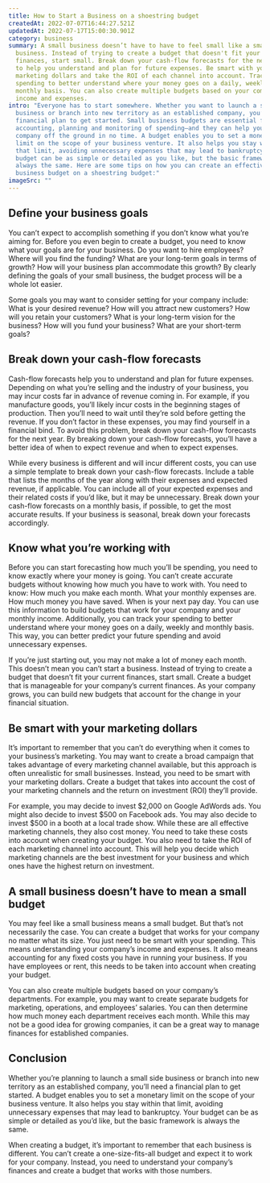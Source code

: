 ```yaml
---
title: How to Start a Business on a shoestring budget
createdAt: 2022-07-07T16:44:27.521Z
updatedAt: 2022-07-17T15:00:30.901Z
category: business
summary: A small business doesn’t have to have to feel small like a small
  business. Instead of trying to create a budget that doesn't fit your current
  finances, start small. Break down your cash-flow forecasts for the next year
  to help you understand and plan for future expenses. Be smart with your
  marketing dollars and take the ROI of each channel into account. Track your
  spending to better understand where your money goes on a daily, weekly and
  monthly basis. You can also create multiple budgets based on your company’s
  income and expenses.
intro: "Everyone has to start somewhere. Whether you want to launch a small side
  business or branch into new territory as an established company, you’ll need a
  financial plan to get started. Small business budgets are essential for
  accounting, planning and monitoring of spending—and they can help you get your
  company off the ground in no time. A budget enables you to set a monetary
  limit on the scope of your business venture. It also helps you stay within
  that limit, avoiding unnecessary expenses that may lead to bankruptcy. Your
  budget can be as simple or detailed as you like, but the basic framework is
  always the same. Here are some tips on how you can create an effective small
  business budget on a shoestring budget:"
imageSrc: ""
---
```


## Define your business goals

You can’t expect to accomplish something if you don’t know what you’re aiming for. Before you even begin to create a budget, you need to know what your goals are for your business. Do you want to hire employees? Where will you find the funding? What are your long-term goals in terms of growth? How will your business plan accommodate this growth? By clearly defining the goals of your small business, the budget process will be a whole lot easier.

Some goals you may want to consider setting for your company include: What is your desired revenue? How will you attract new customers? How will you retain your customers? What is your long-term vision for the business? How will you fund your business? What are your short-term goals?


## Break down your cash-flow forecasts

Cash-flow forecasts help you to understand and plan for future expenses. Depending on what you’re selling and the industry of your business, you may incur costs far in advance of revenue coming in. For example, if you manufacture goods, you’ll likely incur costs in the beginning stages of production. Then you’ll need to wait until they’re sold before getting the revenue. If you don’t factor in these expenses, you may find yourself in a financial bind. To avoid this problem, break down your cash-flow forecasts for the next year. By breaking down your cash-flow forecasts, you’ll have a better idea of when to expect revenue and when to expect expenses.

While every business is different and will incur different costs, you can use a simple template to break down your cash-flow forecasts. Include a table that lists the months of the year along with their expenses and expected revenue, if applicable. You can include all of your expected expenses and their related costs if you’d like, but it may be unnecessary. Break down your cash-flow forecasts on a monthly basis, if possible, to get the most accurate results. If your business is seasonal, break down your forecasts accordingly.


## Know what you’re working with

Before you can start forecasting how much you’ll be spending, you need to know exactly where your money is going. You can’t create accurate budgets without knowing how much you have to work with. You need to know: How much you make each month. What your monthly expenses are. How much money you have saved. When is your next pay day. You can use this information to build budgets that work for your company and your monthly income. Additionally, you can track your spending to better understand where your money goes on a daily, weekly and monthly basis. This way, you can better predict your future spending and avoid unnecessary expenses.

If you’re just starting out, you may not make a lot of money each month. This doesn’t mean you can’t start a business. Instead of trying to create a budget that doesn’t fit your current finances, start small. Create a budget that is manageable for your company’s current finances. As your company grows, you can build new budgets that account for the change in your financial situation.


## Be smart with your marketing dollars

It’s important to remember that you can’t do everything when it comes to your business’s marketing. You may want to create a broad campaign that takes advantage of every marketing channel available, but this approach is often unrealistic for small businesses. Instead, you need to be smart with your marketing dollars. Create a budget that takes into account the cost of your marketing channels and the return on investment (ROI) they’ll provide.

For example, you may decide to invest $2,000 on Google AdWords ads. You might also decide to invest $500 on Facebook ads. You may also decide to invest $500 in a booth at a local trade show. While these are all effective marketing channels, they also cost money. You need to take these costs into account when creating your budget. You also need to take the ROI of each marketing channel into account. This will help you decide which marketing channels are the best investment for your business and which ones have the highest return on investment.


## A small business doesn’t have to mean a small budget

You may feel like a small business means a small budget. But that’s not necessarily the case. You can create a budget that works for your company no matter what its size. You just need to be smart with your spending. This means understanding your company’s income and expenses. It also means accounting for any fixed costs you have in running your business. If you have employees or rent, this needs to be taken into account when creating your budget.

You can also create multiple budgets based on your company’s departments. For example, you may want to create separate budgets for marketing, operations, and employees’ salaries. You can then determine how much money each department receives each month. While this may not be a good idea for growing companies, it can be a great way to manage finances for established companies.


## Conclusion

Whether you’re planning to launch a small side business or branch into new territory as an established company, you’ll need a financial plan to get started. A budget enables you to set a monetary limit on the scope of your business venture. It also helps you stay within that limit, avoiding unnecessary expenses that may lead to bankruptcy. Your budget can be as simple or detailed as you’d like, but the basic framework is always the same.

When creating a budget, it’s important to remember that each business is different. You can’t create a one-size-fits-all budget and expect it to work for your company. Instead, you need to understand your company’s finances and create a budget that works with those numbers.
